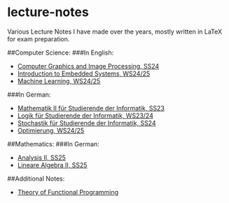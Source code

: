 # lecture-notes
Various Lecture Notes I have made over the years, mostly written in LaTeX for exam preparation.

##Computer Science:
###In English:
- <a href="https://github.com/emma-bach/lecture-notes/blob/main/Computer%20Graphics%20and%20Image%20Processing/main.pdf">Computer Graphics and Image Processing, SS24</a>
- <a href="https://github.com/emma-bach/lecture-notes/blob/main/Embedded%20Systems/main.pdf">Introduction to Embedded Systems, WS24/25</a>
- <a href="https://github.com/emma-bach/lecture-notes/blob/main/Machine%20Learning/main.pdf">Machine Learning, WS24/25</a>

###In German:
- <a href="https://github.com/emma-bach/lecture-notes/blob/main/Mathe%20II/mathe2Aufschrieb.pdf">Mathematik II für Studierende der Informatik, SS23</a>
- <a href="https://github.com/emma-bach/lecture-notes/blob/main/Logik/logikAufschrieb.pdf">Logik für Studierende der Informatik, WS23/24</a>
- <a href="https://github.com/emma-bach/lecture-notes/blob/main/Stochastik/stochastikAufschrieb.pdf">Stochastik für Studierende der Informatik, SS24</a>
- <a href="https://github.com/emma-bach/lecture-notes/blob/main/Optimierung/main.pdf">Optimierung, WS24/25</a>

##Mathematics:
###In German:
- <a href="https://github.com/emma-bach/lecture-notes/blob/main/Analysis%20II/main.pdf">Analysis II, SS25</a>
- <a href="https://github.com/emma-bach/lecture-notes/blob/main/Lineare%20Algebra%20II/main.pdf">Lineare Algebra II, SS25</a>

##Additional Notes:
- <a href="https://github.com/emma-bach/lecture-notes/blob/main/Theory%20of%20Functional%20Programming/main.pdf">Theory of Functional Programming</a>

